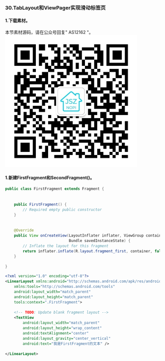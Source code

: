 ### 30.TabLayout和ViewPager实现滑动标签页
#### 1.下载素材。
本节素材源码，请在公众号回复" AS12162 "。
![title](https://raw.githubusercontent.com/JSZNopi/JSZImage/master/gitnote/2019/10/30/WXCODE-1572446034519.jpeg)

#### 1.新建FirstFragment和SecondFragment()。
```java
public class FirstFragment extends Fragment {


    public FirstFragment() {
        // Required empty public constructor
    }


    @Override
    public View onCreateView(LayoutInflater inflater, ViewGroup container,
                             Bundle savedInstanceState) {
        // Inflate the layout for this fragment
        return inflater.inflate(R.layout.fragment_first, container, false);
    }

}
```
```xml
<?xml version="1.0" encoding="utf-8"?>
<LinearLayout xmlns:android="http://schemas.android.com/apk/res/android"
    xmlns:tools="http://schemas.android.com/tools"
    android:layout_width="match_parent"
    android:layout_height="match_parent"
    tools:context=".FirstFragment">

    <!-- TODO: Update blank fragment layout -->
    <TextView
        android:layout_width="match_parent"
        android:layout_height="wrap_content"
        android:textAlignment="center"
        android:layout_gravity="center_vertical"
        android:text="我是FirstFragment的文本" />

</LinearLayout>
```

